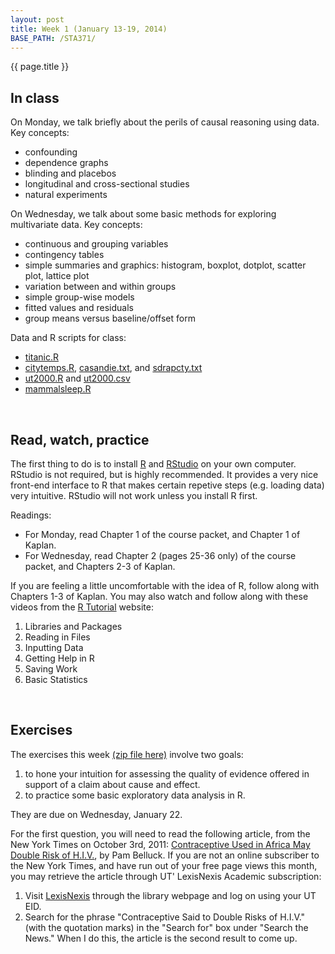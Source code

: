 ```yaml
---
layout: post
title: Week 1 (January 13-19, 2014)
BASE_PATH: /STA371/
---
```

{{ page.title }}


In class
--------

On Monday, we talk briefly about the perils of causal reasoning using data.  Key concepts: 
* confounding
* dependence graphs
* blinding and placebos
* longitudinal and cross-sectional studies
* natural experiments

On Wednesday, we talk about some basic methods for exploring multivariate data. Key concepts:
* continuous and grouping variables
* contingency tables
* simple summaries and graphics: histogram, boxplot, dotplot, scatter plot, lattice plot
* variation between and within groups
* simple group-wise models
* fitted values and residuals
* group means versus baseline/offset form

Data and R scripts for class: 
* [titanic.R](http://jgscott.github.com/STA371/r/titanic.R)
* [citytemps.R](http://jgscott.github.com/STA371/r/citytemps.R), [casandie.txt](http://jgscott.github.com/STA371/data/casandie.txt), and [sdrapcty.txt](http://jgscott.github.com/STA371/data/sdrapcty.txt)
* [ut2000.R](http://jgscott.github.com/STA371/r/ut2000.R) and [ut2000.csv](http://jgscott.github.com/STA371/data/ut2000.csv)
* [mammalsleep.R](http://jgscott.github.com/STA371/r/mammalsleep.R)

<br>


Read, watch, practice
---------------------

The first thing to do is to install [R](http://www.r-project.org) and [RStudio](http://www.rstudio.org) on your own computer.  RStudio is not required, but is highly recommended.  It provides a very nice front-end interface to R that makes certain repetive steps (e.g. loading data) very intuitive.  RStudio will not work unless you install R first.

Readings:
* For Monday, read Chapter 1 of the course packet, and Chapter 1 of Kaplan.
* For Wednesday, read Chapter 2 (pages 25-36 only) of the course packet, and Chapters 2-3 of Kaplan.

If you are feeling a little uncomfortable with the idea of R, follow along with Chapters 1-3 of Kaplan.  You may also watch and follow along with these videos from the [R Tutorial](http://dist.stat.tamu.edu/pub/rvideos/) website:
1. Libraries and Packages
2. Reading in Files
3. Inputting Data
4. Getting Help in R
5. Saving Work
6. Basic Statistics

<br>

Exercises
---------
The exercises this week [(zip file here)](http://jgscott.github.com/STA371/exercises/exercises01.zip) involve two goals:
1. to hone your intuition for assessing the quality of evidence offered in support of a claim about cause and effect.
2. to practice some basic exploratory data analysis in R.

They are due on Wednesday, January 22.

For the first question, you will need to read the following article, from the New York Times on October 3rd, 2011:
[Contraceptive Used in Africa May Double Risk of H.I.V.](http://www.nytimes.com/2011/10/04/health/04hiv.html), by Pam Belluck. If you are not an online subscriber to the New York Times, and have run out of your free page views this month, you may retrieve the article through UT&apos; LexisNexis Academic subscription:
1. Visit [LexisNexis](http://ezproxy.lib.utexas.edu/login?url=http://www.lexisnexis.com/us/lnacademic/) through the library webpage and log on using your UT EID.
2. Search for the phrase &quot;Contraceptive Said to Double Risks of H.I.V.&quot; (with the quotation marks) in the &quot;Search for&quot; box under &quot;Search the News.&quot;  When I do this, the article is the second result to come up.
